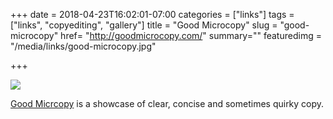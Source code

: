 +++
date = 2018-04-23T16:02:01-07:00
categories = ["links"]
tags = ["links", "copyediting", "gallery"]
title = "Good Microcopy"
slug = "good-microcopy"
href= "http://goodmicrocopy.com/"
summary=""
featuredimg = "/media/links/good-microcopy.jpg"


+++

<img src="/media/links/good-microcopy.jpg" />

<a href="http://goodmicrocopy.com/">Good Micrcopy</a> is a showcase of clear, concise and sometimes quirky copy.
